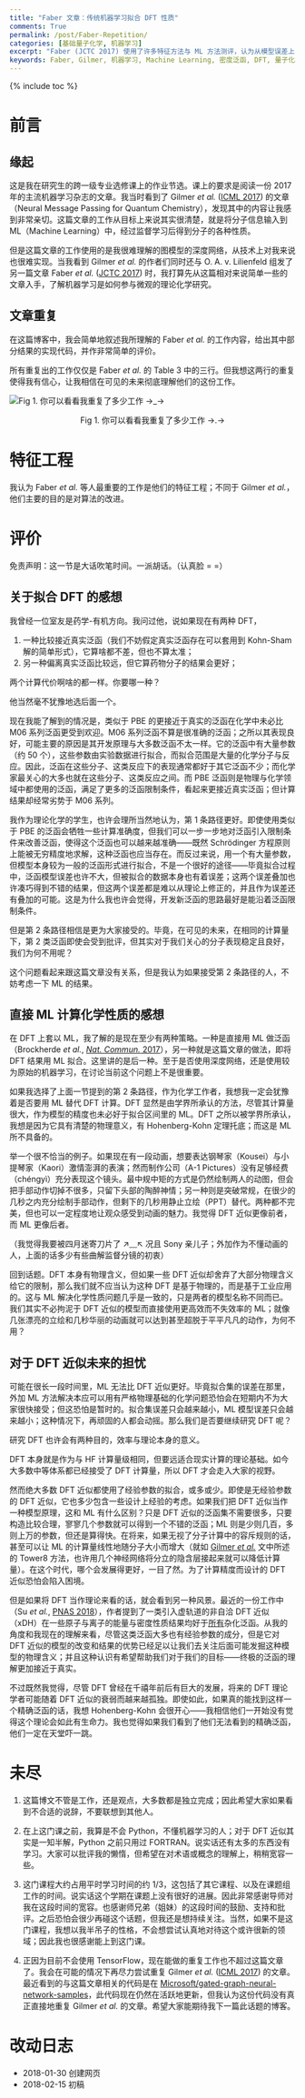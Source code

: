 ```yaml
---
title: "Faber 文章：传统机器学习拟合 DFT 性质"
comments: True
permalink: /post/Faber-Repetition/
categories: [基础量子化学, 机器学习]
excerpt: "Faber (JCTC 2017) 使用了许多特征方法与 ML 方法测评，认为从模型误差上，ML 要优于杂化 DFA 误差。不论这么说是否夸大了 ML 的能力，是否真的对我们微观世界的认识有所帮助与启迪；但这项工作连同 Gilmer (ICML 2017)，我认为存在改变现有的理论化学中理论计算方向，以及计算化学工具的发展平衡的可能。"
keywords: Faber, Gilmer, 机器学习, Machine Learning, 密度泛函, DFT, 量子化学, Quantum Chemistry
---
```


{% include toc %}

# 前言

## 缘起

这是我在研究生的跨一级专业选修课上的作业节选。课上的要求是阅读一份 2017 年的主流机器学习杂志的文章。我当时看到了 Gilmer *et al.* ([ICML 2017](http://proceedings.mlr.press/v70/gilmer17a.html)) 的文章（Neural Message Passing for Quantum Chemistry），发现其中的内容让我感到非常亲切。这篇文章的工作从目标上来说其实很清楚，就是将分子信息输入到 ML（Machine Learning）中，经过监督学习后得到分子的各种性质。

但是这篇文章的工作使用的是我很难理解的图模型的深度网络，从技术上对我来说也很难实现。当我看到 Gilmer *et al.* 的作者们同时还与 O. A. v. Lilienfeld 组发了另一篇文章 Faber *et al.* ([JCTC 2017](https://dx.doi.org/10.1021/acs.jctc.7b00577)) 时，我打算先从这篇相对来说简单一些的文章入手，了解机器学习是如何参与微观的理论化学研究。

## 文章重复

在这篇博客中，我会简单地叙述我所理解的 Faber *et al.* 的工作内容，给出其中部分结果的实现代码，并作非常简单的评价。

所有重复出的工作仅仅是 Faber *et al.* 的 Table 3 中的三行。但我想这两行的重复使得我有信心，让我相信在可见的未来彻底理解他们的这份工作。

![Fig 1. 你可以看看我重复了多少工作 →_→](/images/Posts/2018-01-30-Faber_Repetition/fig1.png)
<center>
Fig 1. 你可以看看我重复了多少工作 →.→
</center>

# 特征工程

我认为 Faber *et al.* 等人最重要的工作是他们的特征工程；不同于 Gilmer *et al.*，他们主要的目的是对算法的改进。

# 评价

免责声明：这一节是大话吹笔时间。一派胡话。（认真脸 = =）

## 关于拟合 DFT 的感想

我曾经一位室友是药学-有机方向。我问过他，说如果现在有两种 DFT，
1. 一种比较接近真实泛函（我们不妨假定真实泛函存在可以套用到 Kohn-Sham 解的简单形式），它算啥都不差，但也不算太准；
2. 另一种偏离真实泛函比较远，但它算药物分子的结果会更好；

两个计算代价啊啥的都一样。你要哪一种？

他当然毫不犹豫地选后面一个。

现在我能了解到的情况是，类似于 PBE 的更接近于真实的泛函在化学中未必比 M06 系列泛函更受到欢迎<!--注释：对于这里的“更接近于”，不同的人显然会有不同的评价方式。这里引用的是 Predew 等人的评述方式（Medvedev *et al.*, [Science 2017](https://dx.doi.org/10.1126/science.aah5975)）。Predew 的著名工作之一是开发无经验参数泛函，这些泛函相对于其它流行 DFT 近似而言通常会满足更多泛函限制条件。在前述链接文章中，作者的数据表明 M06 系列泛函尽管能量表现不错，但电子密度表现并不太好；是偏离真实泛函的表现之一。-->。M06 系列泛函不算是很准确的泛函；之所以其表现良好，可能主要的原因是其开发原理与大多数泛函不太一样。它的泛函中有大量参数（约 50 个），这些参数由实验数据进行拟合，而拟合范围是大量的化学分子与反应。因此，泛函在这些分子、这类反应下的表现通常都好于其它泛函不少；而化学家最关心的大多也就在这些分子、这类反应之间。而 PBE 泛函则是物理与化学领域中都使用的泛函，满足了更多的泛函限制条件，看起来更接近真实泛函；但计算结果却经常劣势于 M06 系列。

我作为理论化学的学生，也许会理所当然地认为，第 1 条路径更好。即使使用类似于 PBE 的泛函会牺牲一些计算准确度，但我们可以一步一步地对泛函引入限制条件来改善泛函，使得这个泛函也可以越来越准确——既然 Schrödinger 方程原则上能被无穷精度地求解，这种泛函也应当存在。而反过来说，用一个有大量参数，但模型本身较为一般的泛函形式进行拟合，不是一个很好的途径——毕竟拟合过程中，泛函模型误差也许不大，但被拟合的数据本身也有着误差；这两个误差叠加也许凑巧得到不错的结果，但这两个误差都是难以从理论上修正的，并且作为误差还有叠加的可能。这是为什么我也许会觉得，开发新泛函的思路最好是能沿着泛函限制条件。

但是第 2 条路径相信是更为大家接受的。毕竟，在可见的未来，在相同的计算量下，第 2 类泛函即使会受到批评，但其实对于我们关心的分子表现稳定且良好，我们为何不用呢？

这个问题看起来跟这篇文章没有关系，但是我认为如果接受第 2 条路径的人，不妨考虑一下 ML 的结果。

## 直接 ML 计算化学性质的感想

在 DFT 上套以 ML，我了解的是现在至少有两种策略。一种是直接用 ML 做泛函（Brockherde *et al.*, [*Nat. Commun.* 2017](https://dx.doi.org/10.1038/s41467-017-00839-3)），另一种就是这篇文章的做法，即将 DFT 结果用 ML 拟合。这里讲的是后一种。至于是否使用深度网络，还是使用较为原始的机器学习，在讨论当前这个问题上不是很重要。

如果我选择了上面一节提到的第 2 条路径，作为化学工作者，我想我一定会犹豫着是否要用 ML 替代 DFT 计算。DFT 显然是由学界所承认的方法，尽管其计算量很大，作为模型的精度也未必好于拟合区间里的 ML。DFT 之所以被学界所承认，我想是因为它具有清楚的物理意义，有 Hohenberg-Kohn 定理托底；而这是 ML 所不具备的。

举一个很不恰当的例子。如果现在有一段动画，想要表达钢琴家（Kousei）与小提琴家（Kaori）激情澎湃的表演；然而制作公司（A-1 Pictures）没有足够经费（chéngyì）充分表现这个镜头。最中规中矩的方式是仍然绘制两人的动图，但会把手部动作切掉不很多，只留下头部的陶醉神情；另一种则是突破常规，在很少的几秒之内充分绘制手部动作，但剩下的几秒用静止立绘（PPT）替代。两种都不完美，但也可以一定程度地让观众感受到动画的魅力。我觉得 DFT 近似更像前者，而 ML 更像后者。

（我觉得我要被四月迷寄刀片了 ↗﹏↖ 况且 Sony 亲儿子；外加作为不懂动画的人，上面的话多少有些曲解监督分镜的初衷）

回到话题。DFT 本身有物理含义，但如果一些 DFT 近似却舍弃了大部分物理含义给它的限制，那么我们就不应当认为这种 DFT 是基于物理的，而是基于工业应用的。这与 ML 解决化学性质问题几乎是一致的，只是两者的模型名称不同而已。我们其实不必拘泥于 DFT 近似的模型而直接使用更高效而不失效率的 ML；就像几张漂亮的立绘和几秒华丽的动画就可以达到甚至超脱于平平凡凡的动作，为何不用？

## 对于 DFT 近似未来的担忧

可能在很长一段时间里，ML 无法比 DFT 近似更好。毕竟拟合集的误差在那里，外加 ML 方法解决本应可以用有严格物理基础的化学问题恐怕会在短期内不为大家很快接受；但这恐怕是暂时的。拟合集误差只会越来越小，ML 模型误差只会越来越小；这种情况下，再顽固的人都会动摇。那么我们是否要继续研究 DFT 呢？

研究 DFT 也许会有两种目的，效率与理论本身的意义。

DFT 本身就是作为与 HF 计算量级相同，但要远适合现实计算的理论基础。如今大多数中等体系都已经接受了 DFT 计算量，所以 DFT 才会走入大家的视野。

然而绝大多数 DFT 近似都使用了经验参数的拟合，或多或少。即使是无经验参数的 DFT 近似，它也多少包含一些设计上经验的考虑。如果我们把 DFT 近似当作一种模型原理，这和 ML 有什么区别？只是 DFT 近似的泛函集不需要很多，只要构造比较合理，寥寥几个参数就可以得到一个不错的泛函；ML 则是少则几百，多则上万的参数，但还是算得快。在将来，如果无视了分子计算中的容斥规则的话，甚至可以让 ML 的计算量线性地随分子大小而增大（就如 [Gilmer *et al.*](http://proceedings.mlr.press/v70/gilmer17a.html) 文中所述的 Tower8 方法，也许用几个神经网络将分立的隐含层接起来就可以降低计算量）。在这个时代，哪个会发展得更好，一目了然。为了计算精度而设计的 DFT 近似恐怕会陷入困境。

但是如果将 DFT 当作理论来看的话，就会看到另一种风景。最近的一份工作中（Su *et al.*, [PNAS 2018](https://dx.doi.org/10.1073/pnas.1713047115)），作者提到了一类引入虚轨道的非自洽 DFT 近似（xDH）在一些原子与离子的能量与密度性质结果均好于<u>所有</u>杂化泛函。从我的角度和我现在的理解来看，尽管这类泛函大多也有经验参数的成分，但是它对 DFT 近似的模型的改变和结果的优势已经足以让我们去关注后面可能发掘这种模型的物理含义；并且这种认识有希望帮助我们对于我们的目标——终极的泛函的理解更加接近于真实。

不过既然我觉得，尽管 DFT 曾经在千禧年前后有巨大的发展，将来的 DFT 理论学者可能随着 DFT 近似的衰弱而越来越孤独。即使如此，如果真的能找到这样一个精确泛函的话，我想 Hohenberg-Kohn 会很开心——我相信他们一开始没有觉得这个理论会如此有生命力。我也觉得如果我们看到了他们无法看到的精确泛函，他们一定在天堂吓一跳。

# 未尽

1. 这篇博文不管是工作，还是观点，大多数都是独立完成；因此希望大家如果看到不合适的说辞，不要联想到其他人。

2. 在上这门课之前，我算是不会 Python，不懂机器学习的人；对于 DFT 近似其实是一知半解，Python 之前只用过 FORTRAN。说实话还有太多的东西没有学习。大家可以批评我的懒惰，但希望在对术语或概念的理解上，稍稍宽容一些。

3. 这门课程大约占用平时学习时间的约 1/3，这包括了其它课程、以及在课题组工作的时间。说实话这个学期在课题上没有很好的进展。因此非常感谢导师对我在这段时间的宽容。也感谢师兄弟（姐妹）的这段时间的鼓励、支持和批评。之后恐怕会很少再碰这个话题，但我还是想持续关注。当然，如果不是这门课程，我想以我半吊子的性格，不会想尝试认真地对待这个或许很新的领域；因此我也很感谢能上到这门课。

4. 正因为目前不会使用 TensorFlow，现在能做的重复工作也不超过这篇文章了。我会在可能的情况下再尽力尝试重复 Gilmer *et al.* ([ICML 2017](http://proceedings.mlr.press/v70/gilmer17a.html)) 的文章。最近看到的与这篇文章相关的代码是在 [Microsoft/gated-graph-neural-network-samples](https://github.com/Microsoft/gated-graph-neural-network-samples)，此代码现在仍然在活跃地更新，但我认为这份代码没有真正直接地重复 Gilmer *et al.* 的文章。希望大家能期待我下一篇此话题的博客。

# 改动日志

* 2018-01-30 创建网页
* 2018-02-15 初稿
